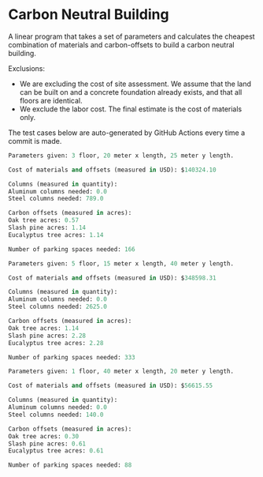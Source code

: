 # Carbon Neutral Building
A linear program that takes a set of parameters and calculates the cheapest combination of materials and carbon-offsets to build a carbon neutral building.

Exclusions:
- We are excluding the cost of site assessment. We assume that the land can be built on and a concrete foundation already exists, and that all floors are identical.
- We exclude the labor cost. The final estimate is the cost of materials only.

The test cases below are auto-generated by GitHub Actions every time a commit is made.
<!-- TEST CASE 1 -->
```python
Parameters given: 3 floor, 20 meter x length, 25 meter y length.

Cost of materials and offsets (measured in USD): $140324.10

Columns (measured in quantity):
Aluminum columns needed: 0.0
Steel columns needed: 789.0

Carbon offsets (measured in acres):
Oak tree acres: 0.57
Slash pine acres: 1.14
Eucalyptus tree acres: 1.14

Number of parking spaces needed: 166
```
<!-- END TEST CASE -->

<!-- TEST CASE 2 -->
```python
Parameters given: 5 floor, 15 meter x length, 40 meter y length.

Cost of materials and offsets (measured in USD): $348598.31

Columns (measured in quantity):
Aluminum columns needed: 0.0
Steel columns needed: 2625.0

Carbon offsets (measured in acres):
Oak tree acres: 1.14
Slash pine acres: 2.28
Eucalyptus tree acres: 2.28

Number of parking spaces needed: 333
```
<!-- END TEST CASE -->

<!-- TEST CASE 3 -->
```python
Parameters given: 1 floor, 40 meter x length, 20 meter y length.

Cost of materials and offsets (measured in USD): $56615.55

Columns (measured in quantity):
Aluminum columns needed: 0.0
Steel columns needed: 140.0

Carbon offsets (measured in acres):
Oak tree acres: 0.30
Slash pine acres: 0.61
Eucalyptus tree acres: 0.61

Number of parking spaces needed: 88
```
<!-- END TEST CASE -->

